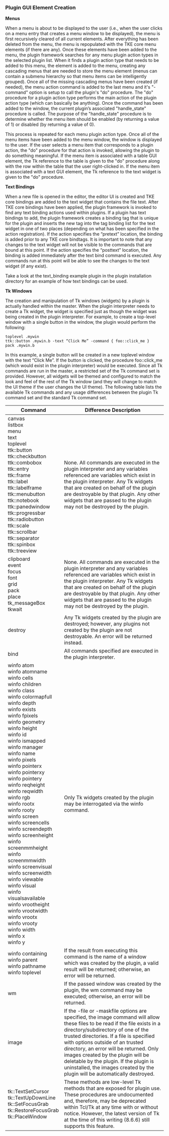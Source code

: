 ### Plugin GUI Element Creation

**Menus**

When a menu is about to be displayed to the user (i.e., when the user clicks on a menu entry that creates a menu window to be displayed), the menu is first recursively cleared of all current elements.  After everything has been deleted from the menu, the menu is repopulated with the TKE core menu elements (if there are any).  Once these elements have been added to the menu, the plugin framework searches for any menu plugin action types in the selected plugin list.  When it finds a plugin action type that needs to be added to this menu, the element is added to the menu, creating any cascading menus that are needed to store the menu element (menus can contain a submenu hierarchy so that menu items can be intelligently grouped).  Once all of the missing cascading menus have been created (if needed), the menu action command is added to the last menu and it's "-command" option is setup to call the plugin's "do" procedure.  The "do" procedure for a plugin action type performs the main action of the plugin action type (which can basically be anything).  Once the command has been added to the window, the current plugin’s associated "handle\_state" procedure is called.  The purpose of the "handle\_state" procedure is to determine whether the menu item should be enabled (by returning a value of 1) or disabled (by returning a value of 0).

This process is repeated for each menu plugin action type.  Once all of the menu items have been added to the menu window, the window is displayed to the user.  If the user selects a menu item that corresponds to a plugin action, the "do" procedure for that action is invoked, allowing the plugin to do something meaningful.  If the menu item is associated with a table GUI element, the Tk reference to the table is given to the "do" procedure along with the row within the table that the user right-clicked in.  If the menu item is associated with a text GUI element, the Tk reference to the text widget is given to the "do" procedure.

**Text Bindings**

When a new file is opened in the editor, the editor UI is created and TKE core bindings are added to the text widget that contains the file text.  After TKE core bindings have been applied, the plugin framework is invoked to find any text binding actions used within plugins.  If a plugin has text bindings to add, the plugin framework creates a binding tag that is unique for the plugin and inserts the new tag into the tag binding list for the text widget in one of two places (depending on what has been specified in the action registration).  If the action specifies the “pretext” location, the binding is added prior to any TKE core bindtags.  It is important to note that any changes to the text widget will not be visible to the commands that are bound at this point.  If the action specifies the “posttext” location, the binding is added immediately after the text bind command is executed.  Any commands run at this point will be able to see the changes to the text widget (if any exist).

Take a look at the text\_binding example plugin in the plugin installation directory for an example of how text bindings can be used.

**Tk Windows**

The creation and manipulation of Tk windows (widgets) by a plugin is actually handled within the master.  When the plugin interpreter needs to create a Tk widget, the widget is specified just as though the widget was being created in the plugin interpreter.  For example, to create a top-level window with a single button in the window, the plugin would perform the following:

	toplevel .mywin
	ttk::button .mywin.b -text “Click Me” -command { foo::click_me }
	pack .mywin.b

In this example, a single button will be created in a new toplevel window with the text “Click Me”.  If the button is clicked, the procedure foo\::click\_me (which would exist in the plugin interpreter) would be executed.  Since all Tk commands are run in the master, a restricted set of the Tk command set is provided.  However, all widgets will be themed and configured to match the look and feel of the rest of the Tk window (and they will change to match the UI theme if the user changes the UI theme).  The following table lists the available Tk commands and any usage differences between the plugin Tk command set and the standard Tk command set.

| Command | Difference Description |
| - | - |
| canvas<br>listbox<br>menu<br>text<br>toplevel<br>ttk::button<br>ttk::checkbutton<br>ttk::combobox<br>ttk::entry<br>ttk::frame<br>ttk::label<br>ttk::labelframe<br>ttk::menubutton<br>ttk::notebook<br>ttk::panedwindow<br>ttk::progressbar<br>ttk::radiobutton<br>ttk::scale<br>ttk::scrollbar<br>ttk::separator<br>ttk::spinbox<br>ttk::treeview | None.  All commands are executed in the plugin interpreter and any variables referenced are variables which exist in the plugin interpreter.  Any Tk widgets that are created on behalf of the plugin are destroyable by that plugin.  Any other widgets that are passed to the plugin may not be destroyed by the plugin. |
| clipboard<br>event<br>focus<br>font<br>grid<br>pack<br>place<br>tk\_messageBox<br> tkwait | None.  All commands are executed in the plugin interpreter and any variables referenced are variables which exist in the plugin interpreter.  Any Tk widgets that are created on behalf of the plugin are destroyable by that plugin.  Any other widgets that are passed to the plugin may not be destroyed by the plugin. |
| destroy | Any Tk widgets created by the plugin are destroyed; however, any plugins not created by the plugin are not destroyable.  An error will be returned instead. |
| bind | All commands specified are executed in the plugin interpreter. |
| winfo atom<br>winfo atomname<br>winfo cells<br>winfo children<br>winfo class<br>winfo colormapfull<br>winfo depth<br>winfo exists<br>winfo fpixels<br>winfo geometry<br>winfo height<br>winfo id<br>winfo ismapped<br>winfo manager<br>winfo name<br>winfo pixels<br>winfo pointerx<br>winfo pointerxy<br>winfo pointery<br>winfo reqheight<br>winfo reqwidth<br>winfo rgb<br>winfo rootx<br>winfo rooty<br>winfo screen<br>winfo screencells<br>winfo screendepth<br>winfo screenheight<br>winfo screenmmheight<br>winfo screenmmwidth<br>winfo screenvisual<br>winfo screenwidth<br>winfo viewable<br>winfo visual<br>winfo visualsavailable<br>winfo vrootheight<br>winfo vrootwidth<br>winfo vrootx<br>winfo vrooty<br>winfo width<br>winfo x<br>winfo y | Only Tk widgets created by the plugin may be interrogated via the winfo command. |
| winfo containing<br>winfo parent<br>winfo pathname<br>winfo toplevel | If the result from executing this command is the name of a window which was created by the plugin, a valid result will be returned; otherwise, an error will be returned. |
| wm | If the passed window was created by the plugin, the wm command may be executed; otherwise, an error will be returned. |
| image | If the -file or -maskfile options are specified, the image command will allow these files to be read if the file exists in a directory/subdirectory of one of the trusted directories.  If a file is specified with options outside of an trusted directory, an error will be returned.  Only images created by the plugin will be deletable by the plugin.  If the plugin is uninstalled, the images created by the plugin will be automatically destroyed. |
| tk::TextSetCursor<br>tk::TextUpDownLine<br>tk::SetFocusGrab<br>tk::RestoreFocusGrab<br>tk::PlaceWindow | These methods are low-level Tk methods that are exposed for plugin use. These procedures are undocumented and, therefore, may be deprecated within Tcl/Tk at any time with or without notice. However, the latest version of Tk at the time of this writing (8.6.6) still supports this feature. |